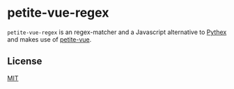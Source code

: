 # petite-vue-regex

`petite-vue-regex` is an regex-matcher and a Javascript alternative to [Pythex](https://pythex.org/) and makes use of [petite-vue](https://github.com/vuejs/petite-vue).

## License

[MIT](LICENSE)